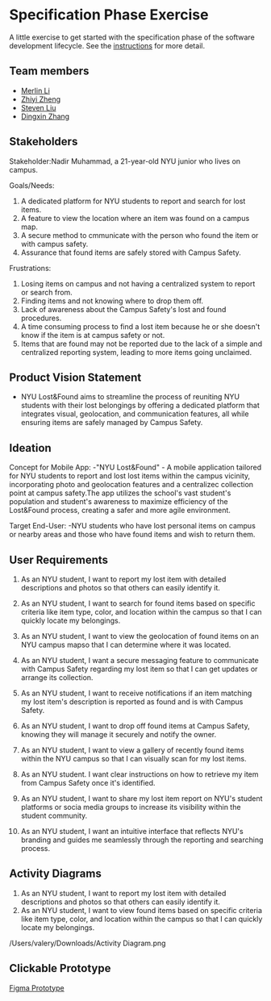 # Specification Phase Exercise

A little exercise to get started with the specification phase of the software development lifecycle. See the [instructions](instructions.md) for more detail.

## Team members

- [Merlin Li](https://github.com/wwxihan2)
- [Zhiyi Zheng](https://github.com/Val001z)
- [Steven Liu](https://github.com/stevenkhl446)
- [Dingxin Zhang](https://github.com/harley-bulbasaur)
  
## Stakeholders

Stakeholder:Nadir Muhammad, a 21-year-old NYU junior who lives on campus.

Goals/Needs:
1. A dedicated platform for NYU students to report and search for lost items.
2. A feature to view the location where an item was found on a campus map.
3. A secure method to cmmunicate with the person who found the item or with
   campus safety.
4. Assurance that found items are safely stored with Campus Safety.

Frustrations:
1. Losing items on campus and not having a centralized system to report or search from.
2. Finding items and not knowing where to drop them off.
3. Lack of awareness about the Campus Safety's lost and found procedures.
4. A time consuming process to find a lost item because he or she doesn't know
   if the item is at campus safety or not.
5. Items that are found may not be reported due to the lack of a simple and centralized
   reporting system, leading to more items going unclaimed.
 
## Product Vision Statement
 - NYU Lost&Found aims to streamline the process of reuniting NYU students with their lost
   belongings by offering a dedicated platform that integrates visual, geolocation, and
   communication features, all while ensuring items are safely managed by Campus Safety.

## Ideation
Concept for Mobile App:
-"NYU Lost&Found" - A mobile application tailored for NYU students to report and lost lost items within the campus
vicinity, incorporating photo and geolocation features and a centralizec collection point at campus safety.The app
utilizes the school's vast student's population and student's awareness to maximize efficiency of the Lost&Found
process, creating a safer and more agile environment. 

Target End-User:
-NYU students who have lost personal items on campus or nearby areas and those who have found items and wish to return them.

## User Requirements

1. As an NYU student, I want to report my lost item with detailed descriptions and photos so that others can easily identify it.

2. As an NYU student, I want to search for found items based on specific criteria like item type, color, and location within the campus so that I can quickly locate my belongings.

3. As an NYU student, I want to view the geolocation of found items on an NYU campus mapso that I can determine where it was located.

4. As an NYU student, I want a secure messaging feature to communicate with Campus Safety regarding my lost item so that I can get updates or arrange its collection.

5. As an NYU student, I want to receive notifications if an item matching my lost item's description is reported as found and is with Campus Safety.

6. As an NYU student, I want to drop off found items at Campus Safety, knowing they will manage it securely and notify the owner.

7. As an NYU student, I want to view a gallery of recently found items within the NYU campus so that I can visually scan for my lost items.

8.  As an NYU student. I want clear instructions on how to retrieve my item from Campus Safety once it's identified.

9. As an NYU student, l want to share my lost item report on NYU's student platforms or socia media groups to increase its visibility within the student community.

10. As an NYU student, I want an intuitive interface that reflects NYU's branding and guides me seamlessly through the reporting and searching process.

## Activity Diagrams

1. As an NYU student, I want to report my lost item with detailed descriptions and photos so that others can easily identify it.
2. As an NYU student, I want to view found items based on specific criteria like item type, color, and location within the campus so that I can quickly locate my belongings.

/Users/valery/Downloads/Activity Diagram.png

## Clickable Prototype

[Figma Prototype](https://www.figma.com/proto/zFKDayKXdGkQqMmn5soq9X/Prototype?page-id=0%3A1&type=design&node-id=1-2&viewport=727%2C554%2C0.36&t=rEiYVCw5Oe2qunI4-1&scaling=scale-down&starting-point-node-id=1%3A2&mode=design)